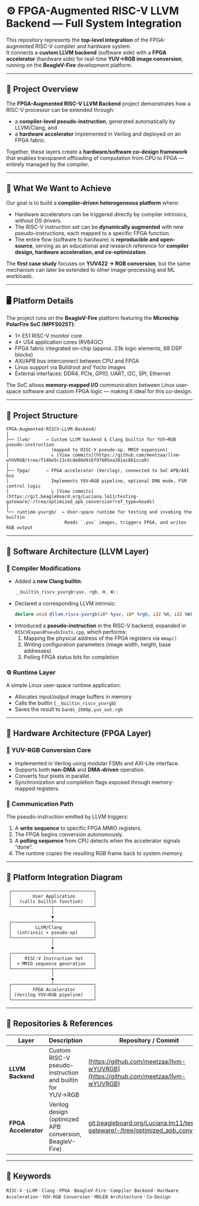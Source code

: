 # ⚙️ FPGA-Augmented RISC-V LLVM Backend — Full System Integration

This repository represents the **top-level integration** of the FPGA-augmented RISC-V compiler and hardware system.  
It connects a **custom LLVM backend** (software side) with a **FPGA accelerator** (hardware side) for real-time **YUV→RGB image conversion**, running on the **BeagleV-Fire** development platform.

---

## 🧭 Project Overview

The **FPGA-Augmented RISC-V LLVM Backend** project demonstrates how a RISC-V processor can be extended through:
- a **compiler-level pseudo-instruction**, generated automatically by LLVM/Clang, and  
- a **hardware accelerator** implemented in Verilog and deployed on an FPGA fabric.

Together, these layers create a **hardware/software co-design framework** that enables transparent offloading of computation from CPU to FPGA — entirely managed by the compiler.

---

## 🧠 What We Want to Achieve

Our goal is to build a **compiler-driven heterogeneous platform** where:
- Hardware accelerators can be triggered directly by compiler intrinsics, without OS drivers.
- The RISC-V instruction set can be **dynamically augmented** with new pseudo-instructions, each mapped to a specific FPGA function.
- The entire flow (software to hardware) is **reproducible and open-source**, serving as an educational and research reference for **compiler design, hardware acceleration, and co-optimization**.

The **first case study** focuses on **YUV422 → RGB conversion**, but the same mechanism can later be extended to other image-processing and ML workloads.

---

## 🖥️ Platform Details

The project runs on the **BeagleV-Fire** platform featuring the **Microchip PolarFire SoC (MPFS025T)**:
- 1× E51 RISC-V monitor core  
- 4× U54 application cores (RV64GC)  
- FPGA fabric integrated on-chip (approx. 23k logic elements, 68 DSP blocks)  
- AXI/APB bus interconnect between CPU and FPGA  
- Linux support via Buildroot and Yocto images  
- External interfaces: DDR4, PCIe, GPIO, UART, I2C, SPI, Ethernet  

The SoC allows **memory-mapped I/O** communication between Linux user-space software and custom FPGA logic — making it ideal for this co-design.

---

## 🔩 Project Structure

```
FPGA-Augmented-RISCV-LLVM-Backend/
│
├── llvm/      → Custom LLVM backend & Clang builtin for YUV→RGB pseudo-instruction  
│                (mapped to RISC-V pseudo-op, MMIO expansion)  
│                ↳ [View commits](https://github.com/meetzaa/llvm-wYUVRGB/tree/f146e5c13c6cde08d916f97605ea381ac8b1cca0)
│
├── fpga/      → FPGA accelerator (Verilog), connected to SoC APB/AXI bus  
│                Implements YUV→RGB pipeline, optional DMA mode, FSM control logic  
│                ↳ [View commits](https://git.beagleboard.org/Luciana.lm11/testing-gateware/-/tree/optimized_apb_conversion?ref_type=heads)
│
└── runtime-yuvrgb/  → User-space runtime for testing and invoking the builtin  
                      Reads `.yuv` images, triggers FPGA, and writes RGB output  
```

---

## 🧩 Software Architecture (LLVM Layer)

### 🧱 Compiler Modifications
- Added a **new Clang builtin**:  
  ```c
  __builtin_riscv_yuvrgb(yuv, rgb, H, W);
  ```
- Declared a corresponding LLVM intrinsic:
  ```llvm
  declare void @llvm.riscv.yuvrgb(i8* %yuv, i8* %rgb, i32 %H, i32 %W)
  ```
- Introduced a **pseudo-instruction** in the RISC-V backend, expanded in  
  `RISCVExpandPseudoInsts.cpp`, which performs:
  1. Mapping the physical address of the FPGA registers via `mmap()`
  2. Writing configuration parameters (image width, height, base addresses)
  3. Polling FPGA status bits for completion

### ⚙️ Runtime Layer
A simple Linux user-space runtime application:
- Allocates input/output image buffers in memory  
- Calls the builtin (`__builtin_riscv_yuvrgb`)  
- Saves the result to `bands_1080p.yuv_out.rgb`

---

## 🔌 Hardware Architecture (FPGA Layer)

### 🧠 YUV-RGB Conversion Core
- Implemented in Verilog using modular FSMs and AXI-Lite interface.  
- Supports both **non-DMA** and **DMA-driven** operation.  
- Converts four pixels in parallel.  
- Synchronization and completion flags exposed through memory-mapped registers.

### 📡 Communication Path
The pseudo-instruction emitted by LLVM triggers:
1. A **write sequence** to specific FPGA MMIO registers.  
2. The FPGA begins conversion autonomously.  
3. A **polling sequence** from CPU detects when the accelerator signals “done”.  
4. The runtime copies the resulting RGB frame back to system memory.

---

## 🧱 Platform Integration Diagram

```
 ┌───────────────────────────────┐
 │        User Application       │
 │   (calls builtin function)    │
 └───────────────┬───────────────┘
                 │
                 ▼
 ┌───────────────┴───────────────┐
 │         LLVM/Clang            │
 │  (intrinsic + pseudo-op)      │
 └───────────────┬───────────────┘
                 │
                 ▼
 ┌───────────────┴───────────────┐
 │     RISC-V Instruction Set    │
 │  + MMIO sequence generation   │
 └───────────────┬───────────────┘
                 │
                 ▼
 ┌───────────────┴───────────────┐
 │        FPGA Accelerator       │
 │ (Verilog YUV→RGB pipeline)    │
 └───────────────────────────────┘
```

---

## 🧩 Repositories & References

| Layer | Description | Repository / Commit |
|--------|--------------|---------------------|
| **LLVM Backend** | Custom RISC-V pseudo-instruction and builtin for YUV→RGB | [https://github.com/meetzaa/llvm-wYUVRGB](https://github.com/meetzaa/llvm-wYUVRGB) |
| **FPGA Accelerator** | Verilog design (optimized APB conversion, BeagleV-Fire) | [git.beagleboard.org/Luciana.lm11/testing-gateware/-/tree/optimized_apb_conversion](https://git.beagleboard.org/Luciana.lm11/testing-gateware/-/tree/optimized_apb_conversion?ref_type=heads) |

---

## 🧠 Keywords
`RISC-V` · `LLVM` · `Clang` · `FPGA` · `BeagleV-Fire` · `Compiler Backend` · `Hardware Acceleration` · `YUV-RGB Conversion` · `MOLEN Architecture` · `Co-Design`


